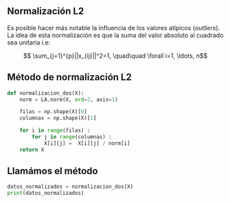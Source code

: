 ## Normalización L2
Es posible hacer más notable la influencia de los valores atípicos (*outliers*). La idea de esta normalización es que la suma del valor absoluto al cuadrado sea unitaria i.e:

$$ \sum_{j=1}^{p}||x_{ij}||^2=1, \quad\quad \forall i=1, \ldots, n$$

## Método de normalización L2
```python
def normalizacion_dos(X):
    norm = LA.norm(X, ord=2, axis=1)

    filas = np.shape(X)[0]
    columnas = np.shape(X)[1]

    for i in range(filas) :
        for j in range(columnas) :
            X[i][j] =  X[i][j] / norm[i]
    return X

```

## Llamámos el método

```python
datos_normalizados = normalizacion_dos(X)
print(datos_normalizados)
```
